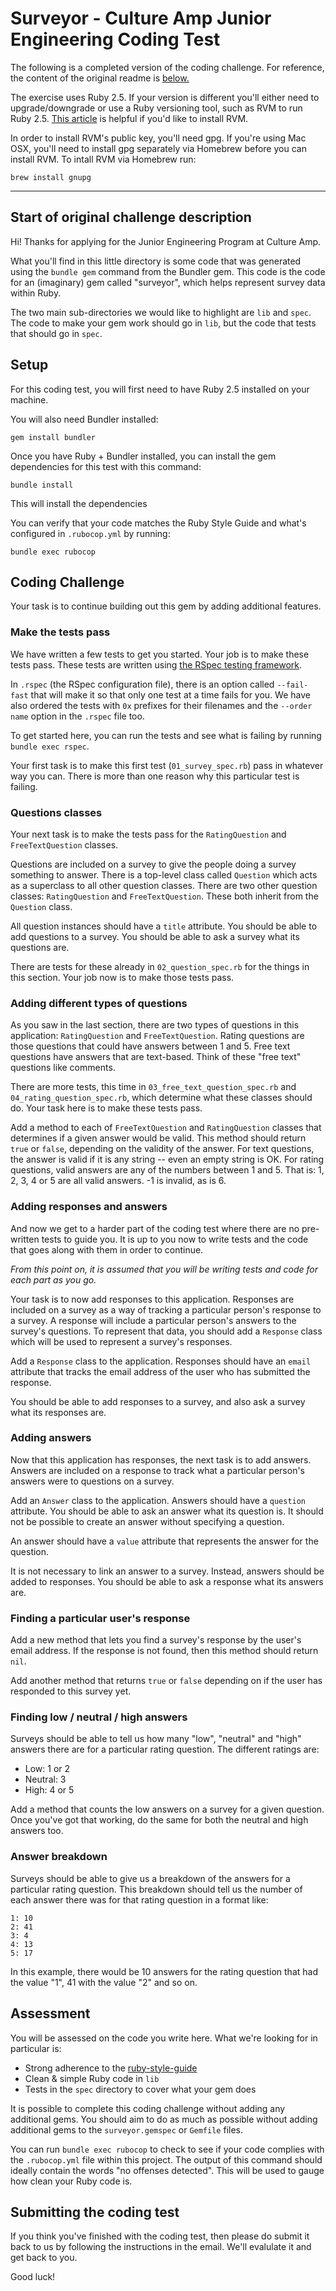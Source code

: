 # Surveyor - Culture Amp Junior Engineering Coding Test

The following is a completed version of the coding challenge. For reference, the content of the original readme is [below.](https://github.com/bencefulop/surveyor-challenge#Start-of-original-challenge-description)

The exercise uses Ruby 2.5. If your version is different you'll either need to upgrade/downgrade or use a Ruby versioning tool, such as RVM to run Ruby 2.5. [This article](https://medium.com/the-andela-way/ruby-versioning-with-ruby-version-manager-rvm-6a3198b263df) is helpful if you'd like to install RVM.

In order to install RVM's public key, you'll need gpg. If you're using Mac OSX, you'll need to install gpg separately via Homebrew before you can install RVM. To intall RVM via Homebrew run:

```
brew install gnupg
```

---

## Start of original challenge description

Hi! Thanks for applying for the Junior Engineering Program at Culture Amp.

What you'll find in this little directory is some code that was generated using the `bundle gem` command from the Bundler gem. This code is the code for an (imaginary) gem called "surveyor", which helps represent survey data within Ruby.

The two main sub-directories we would like to highlight are `lib` and `spec`. The code to make your gem work should go in `lib`, but the code that tests that should go in `spec`.

## Setup

For this coding test, you will first need to have Ruby 2.5 installed on your machine.

You will also need Bundler installed:

```
gem install bundler
```

Once you have Ruby + Bundler installed, you can install the gem dependencies for this test with this command:

```
bundle install
```

This will install the dependencies

You can verify that your code matches the Ruby Style Guide and what's configured in `.rubocop.yml` by running:

```
bundle exec rubocop
```

## Coding Challenge

Your task is to continue building out this gem by adding additional features.

### Make the tests pass

We have written a few tests to get you started. Your job is to make these tests pass. These tests are written using [the RSpec testing framework](https://relishapp.com/rspec).

In `.rspec` (the RSpec configuration file), there is an option called `--fail-fast` that will make it so that only one test at a time fails for you. We have also ordered the tests with `0x` prefixes for their filenames and the `--order name` option in the `.rspec` file too.

To get started here, you can run the tests and see what is failing by running `bundle exec rspec`.

Your first task is to make this first test (`01_survey_spec.rb`) pass in whatever way you can. There is more than one reason why this particular test is failing.

### Questions classes

Your next task is to make the tests pass for the `RatingQuestion` and `FreeTextQuestion` classes.

Questions are included on a survey to give the people doing a survey something to answer. There is a top-level class called `Question` which acts as a superclass to all other question classes. There are two other question classes: `RatingQuestion` and `FreeTextQuestion`. These both inherit from the `Question` class.

All question instances should have a `title` attribute. You should be able to add questions to a survey. You should be able to ask a survey what its questions are.

There are tests for these already in `02_question_spec.rb` for the things in this section. Your job now is to make those tests pass.

### Adding different types of questions

As you saw in the last section, there are two types of questions in this application: `RatingQuestion` and `FreeTextQuestion`. Rating questions are those questions that could have answers between 1 and 5. Free text questions have answers that are text-based. Think of these "free text" questions like comments.

There are more tests, this time in `03_free_text_question_spec.rb` and `04_rating_question_spec.rb`, which determine what these classes should do. Your task here is to make these tests pass.

Add a method to each of `FreeTextQuestion` and `RatingQuestion` classes that determines if a given answer would be valid. This method should return `true` or `false`, depending on the validity of the answer. For text questions, the answer is valid if it is any string -- even an empty string is OK. For rating questions, valid answers are any of the numbers between 1 and 5. That is: 1, 2, 3, 4 or 5 are all valid answers. -1 is invalid, as is 6.

### Adding responses and answers

And now we get to a harder part of the coding test where there are no pre-written tests to guide you. It is up to you now to write tests and the code that goes along with them in order to continue.

_From this point on, it is assumed that you will be writing tests and code for each part as you go._

Your task is to now add responses to this application. Responses are included on a survey as a way of tracking a particular person's response to a survey. A response will include a particular person's answers to the survey's questions. To represent that data, you should add a `Response` class which will be used to represent a survey's responses.

Add a `Response` class to the application. Responses should have an `email` attribute that tracks the email address of the user who has submitted the response.

You should be able to add responses to a survey, and also ask a survey what its responses are.

### Adding answers

Now that this application has responses, the next task is to add answers. Answers are included on a response to track what a particular person's answers were to questions on a survey.

Add an `Answer` class to the application. Answers should have a `question` attribute. You should be able to ask an answer what its question is. It should not be possible to create an answer without specifying a question.

An answer should have a `value` attribute that represents the answer for the question.

It is not necessary to link an answer to a survey. Instead, answers should be added to responses. You should be able to ask a response what its answers are.

### Finding a particular user's response

Add a new method that lets you find a survey's response by the user's email address. If the response is not found, then this method should return `nil`.

Add another method that returns `true` or `false` depending on if the user has responded to this survey yet.

### Finding low / neutral / high answers

Surveys should be able to tell us how many "low", "neutral" and "high" answers there are for a particular rating question. The different ratings are:

- Low: 1 or 2
- Neutral: 3
- High: 4 or 5

Add a method that counts the low answers on a survey for a given question. Once you've got that working, do the same for both the neutral and high answers too.

### Answer breakdown

Surveys should be able to give us a breakdown of the answers for a particular rating question. This breakdown should tell us the number of each answer there was for that rating question in a format like:

```
1: 10
2: 41
3: 4
4: 13
5: 17
```

In this example, there would be 10 answers for the rating question that had the value "1", 41 with the value "2" and so on.

## Assessment

You will be assessed on the code you write here. What we're looking for in particular is:

- Strong adherence to the [ruby-style-guide](https://github.com/bbatsov/ruby-style-guide)
- Clean & simple Ruby code in `lib`
- Tests in the `spec` directory to cover what your gem does

It is possible to complete this coding challenge without adding any additional gems. You should aim to do as much as possible without adding additional gems to the `surveyor.gemspec` or `Gemfile` files.

You can run `bundle exec rubocop` to check to see if your code complies with the `.rubocop.yml` file within this project. The output of this command should ideally contain the words "no offenses detected". This will be used to gauge how clean your Ruby code is.

## Submitting the coding test

If you think you've finished with the coding test, then please do submit it back to us by following the instructions in the email. We'll evalulate it and get back to you.

Good luck!
